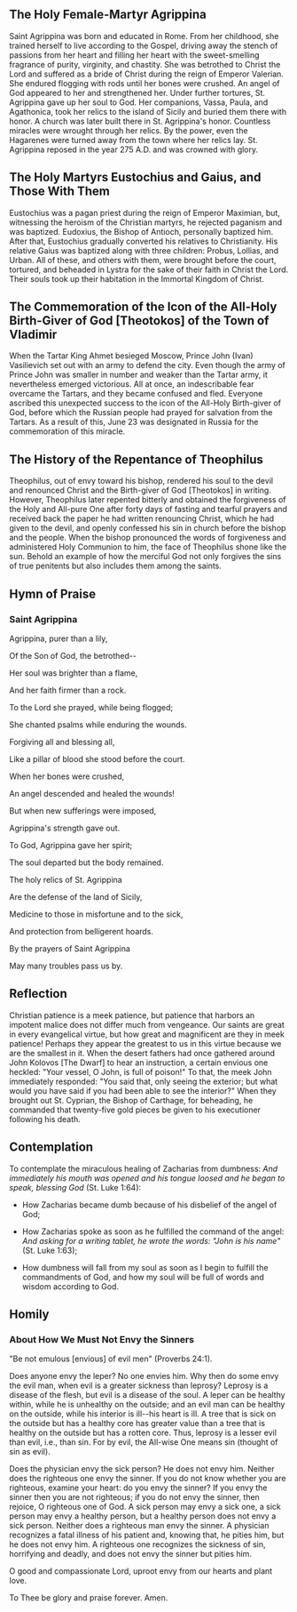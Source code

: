 ## The Holy Female-Martyr Agrippina

Saint Agrippina was born and educated in Rome. From her childhood, she trained herself to live according to the Gospel, driving away the stench of passions from her heart and filling her heart with the sweet-smelling fragrance of purity, virginity, and chastity. She was betrothed to Christ the Lord and suffered as a bride of Christ during the reign of Emperor Valerian. She endured flogging with rods until her bones were crushed. An angel of God appeared to her and strengthened her. Under further tortures, St. Agrippina gave up her soul to God. Her companions, Vassa, Paula, and Agathonica, took her relics to the island of Sicily and buried them there with honor. A church was later built there in St. Agrippina's honor. Countless miracles were wrought through her relics. By the power, even the Hagarenes were turned away from the town where her relics lay. St. Agrippina reposed in the year 275 A.D. and was crowned with glory.

## The Holy Martyrs Eustochius and Gaius, and Those With Them

Eustochius was a pagan priest during the reign of Emperor Maximian, but, witnessing the heroism of the Christian martyrs, he rejected paganism and was baptized. Eudoxius, the Bishop of Antioch, personally baptized him. After that, Eustochius gradually converted his relatives to Christianity. His relative Gaius was baptized along with three children: Probus, Lollias, and Urban. All of these, and others with them, were brought before the court, tortured, and beheaded in Lystra for the sake of their faith in Christ the Lord. Their souls took up their habitation in the Immortal Kingdom of Christ.

## The Commemoration of the Icon of the All-Holy Birth-Giver of God [Theotokos] of the Town of Vladimir

When the Tartar King Ahmet besieged Moscow, Prince John (Ivan) Vasilievich set out with an army to defend the city. Even though the army of Prince John was smaller in number and weaker than the Tartar army, it nevertheless emerged victorious. All at once, an indescribable fear overcame the Tartars, and they became confused and fled. Everyone ascribed this unexpected success to the icon of the All-Holy Birth-giver of God, before which the Russian people had prayed for salvation from the Tartars. As a result of this, June 23 was designated in Russia for the commemoration of this miracle.

## The History of the Repentance of Theophilus

Theophilus, out of envy toward his bishop, rendered his soul to the devil and renounced Christ and the Birth-giver of God [Theotokos] in writing. However, Theophilus later repented bitterly and obtained the forgiveness of the Holy and All-pure One after forty days of fasting and tearful prayers and received back the paper he had written renouncing Christ, which he had given to the devil, and openly confessed his sin in church before the bishop and the people. When the bishop pronounced the words of forgiveness and administered Holy Communion to him, the face of Theophilus shone like the sun. Behold an example of how the merciful God not only forgives the sins of true penitents but also includes them among the saints.

## Hymn of Praise

### Saint Agrippina

Agrippina, purer than a lily,

Of the Son of God, the betrothed--

Her soul was brighter than a flame,

And her faith firmer than a rock.

To the Lord she prayed, while being flogged;

She chanted psalms while enduring the wounds.

Forgiving all and blessing all,

Like a pillar of blood she stood before the court.

When her bones were crushed,

An angel descended and healed the wounds!

But when new sufferings were imposed,

Agrippina's strength gave out.

To God, Agrippina gave her spirit;

The soul departed but the body remained.

The holy relics of St. Agrippina

Are the defense of the land of Sicily,

Medicine to those in misfortune and to the sick,

And protection from belligerent hoards.

By the prayers of Saint Agrippina

May many troubles pass us by.

## Reflection

Christian patience is a meek patience, but patience that harbors an impotent malice does not differ much from vengeance. Our saints are great in every evangelical virtue, but how great and magnificent are they in meek patience! Perhaps they appear the greatest to us in this virtue because we are the smallest in it. When the desert fathers had once gathered around John Kolovos [The Dwarf] to hear an instruction, a certain envious one heckled: "Your vessel, O John, is full of poison!" To that, the meek John immediately responded: "You said that, only seeing the exterior; but what would you have said if you had been able to see the interior?" When they brought out St. Cyprian, the Bishop of Carthage, for beheading, he commanded that twenty-five gold pieces be given to his executioner following his death.

## Contemplation

To contemplate the miraculous healing of Zacharias from dumbness: *And immediately his mouth was opened and his tongue loosed and he began to speak, blessing God* (St. Luke 1:64):

- How Zacharias became dumb because of his disbelief of the angel of God;

- How Zacharias spoke as soon as he fulfilled the command of the angel: *And asking for a writing tablet, he wrote the words: "John is his name"* (St. Luke 1:63);

- How dumbness will fall from my soul as soon as I begin to fulfill the commandments of God, and how my soul will be full of words and wisdom according to God.

## Homily

### About How We Must Not Envy the Sinners

"Be not emulous [envious] of evil men" (Proverbs 24:1).

Does anyone envy the leper? No one envies him. Why then do some envy the evil man, when evil is a greater sickness than leprosy? Leprosy is a disease of the flesh, but evil is a disease of the soul. A leper can be healthy within, while he is unhealthy on the outside; and an evil man can be healthy on the outside, while his interior is ill--his heart is ill. A tree that is sick on the outside but has a healthy core has greater value than a tree that is healthy on the outside but has a rotten core. Thus, leprosy is a lesser evil than evil, i.e., than sin. For by evil, the All-wise One means sin (thought of sin as evil).

Does the physician envy the sick person? He does not envy him. Neither does the righteous one envy the sinner. If you do not know whether you are righteous, examine your heart: do you envy the sinner? If you envy the sinner then you are not righteous; if you do not envy the sinner, then rejoice, O righteous one of God. A sick person may envy a sick one, a sick person may envy a healthy person, but a healthy person does not envy a sick person. Neither does a righteous man envy the sinner. A physician recognizes a fatal illness of his patient and, knowing that, he pities him, but he does not envy him. A righteous one recognizes the sickness of sin, horrifying and deadly, and does not envy the sinner but pities him.

O good and compassionate Lord, uproot envy from our hearts and plant love.

To Thee be glory and praise forever. Amen.
